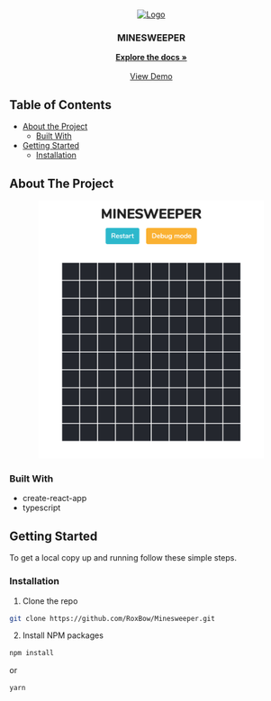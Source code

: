 <!-- PROJECT SHIELDS -->
<!--
*** I'm using markdown "reference style" links for readability.
*** Reference links are enclosed in brackets [ ] instead of parentheses ( ).
*** See the bottom of this document for the declaration of the reference variables
*** for contributors-url, forks-url, etc. This is an optional, concise syntax you may use.
*** https://www.markdownguide.org/basic-syntax/#reference-style-links
-->

<!-- PROJECT LOGO -->
<br />
<p align="center">
  <a href="https://github.com/RoxBow/Minesweeper">
    <img src="https://cdn.pixabay.com/photo/2017/01/31/16/59/bomb-2025548_960_720.png" alt="Logo" width="200" height="200"/>
  </a>

  <h3 align="center">MINESWEEPER</h3>

  <p align="center">
    <a href="https://github.com/RoxBow/Minesweeper"><strong>Explore the docs »</strong></a>
    <br />
    <br />
    <a href="https://minesweeper-vince.netlify.com">View Demo</a>
  </p>
</p>

<!-- TABLE OF CONTENTS -->
## Table of Contents

* [About the Project](#about-the-project)
  * [Built With](#built-with)
* [Getting Started](#getting-started)
  * [Installation](#installation)

<!-- ABOUT THE PROJECT -->
## About The Project

<p align="center">
<img src="./src/assets/img/screen.png" width="400" height="auto" />
</p>

### Built With

* []() create-react-app
* []() typescript

<!-- GETTING STARTED -->
## Getting Started

To get a local copy up and running follow these simple steps.

### Installation
 
1. Clone the repo
```sh
git clone https://github.com/RoxBow/Minesweeper.git
```
2. Install NPM packages
```sh
npm install
``` 
or 
```sh
yarn
```

<!-- MARKDOWN LINKS & IMAGES -->
[minesweeper-screenshot]: ./src/assets/img/screen.png
[logo]: https://cdn.pixabay.com/photo/2017/01/31/16/59/bomb-2025548_960_720.png

<!-- PROJECT SHIELDS -->
<!--
*** I'm using markdown "reference style" links for readability.
*** Reference links are enclosed in brackets [ ] instead of parentheses ( ).
*** See the bottom of this document for the declaration of the reference variables
*** for contributors-url, forks-url, etc. This is an optional, concise syntax you may use.
*** https://www.markdownguide.org/basic-syntax/#reference-style-links
-->
